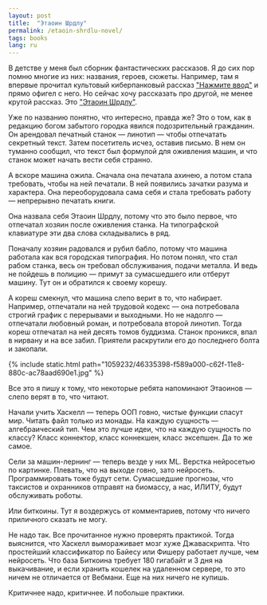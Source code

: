 ```yaml
---
layout: post
title:  "Этаоин Шрдлу"
permalink: /etaoin-shrdlu-novel/
tags: books
lang: ru
---
```


[enter.txt]: http://lib.ru/INOFANT/WARLI/enter.txt

[etaoin.txt]: http://lib.ru/INOFANT/BRAUN_F/etaoin.txt

В детстве у меня был сборник фантастических рассказов. Я до сих пор помню многие
из них: названия, героев, сюжеты. Например, там я впервые прочитал культовый
киберпанковый рассказ ["Нажмите ввод"][enter.txt] и прямо офигел с него. Но
сейчас хочу рассказать про другой, не менее крутой рассказ. Это ["Этаоин
Шрдлу"][etaoin.txt].

Уже по названию понятно, что интересно, правда же? Это о том, как в редакцию
богом забытого городка явился подозрительный гражданин. Он арендовал печатный
станок — линотип — чтобы отпечатать секретный текст. Затем посетитель исчез,
оставив письмо. В нем он туманно сообщил, что текст был формулой для оживления
машин, и что станок может начать вести себя странно.

А вскоре машина ожила. Сначала она печатала ахинею, а потом стала требовать,
чтобы на ней печатали. В ней появились зачатки разума и характера. Она
переоборудовала сама себя и стала требовать работу — непрерывно печатать книги.

Она назвала себя Этаоин Шрдлу, потому что это было первое, что отпечатал хозяин
после оживления станка. На типографской клавиатуре эти два слова складывались в
ряд.

Поначалу хозяин радовался и рубил бабло, потому что машина работала как вся
городская типография. Но потом понял, что стал рабом станка, весь он требовал
обслуживания, подачи металла. И ведь не пойдешь в полицию — примут за
сумасшедшего или отберут машину. Тут он и обратился к своему корешу.

А кореш смекнул, что машина слепо верит в то, что набирает. Например, отпечатали
на ней трудовой кодекс — она потребовала строгий график с перерывами и
выходными. Но не надолго — отпечатали любовный роман, и потребовала второй
линотип. Тогда кореш отпечатал на ней десять томов буддизма. Станок проникся,
впал в нирвану и на все забил. Приятели раскрутили его до последнего болта и
закопали.

{% include static.html path="1059232/46335398-f589a000-c62f-11e8-880c-ac78aad690e1.jpg" %}

Все это я пишу к тому, что некоторые ребята напоминают Этаоинов — слепо верят в
то, что читают.

Начали учить Хаскелл — теперь ООП говно, чистые функции спасут мир. Читать
файл только из монады. На каждую сущность — алгебраический тип. Чем это лучше
идеи, что на каждую сущность по классу? Класс коннектор, класс коннекшен, класс
эксепшен. Да то же самое.

Сели за машин-лернинг — теперь везде у них ML. Верстка нейросетью по
картинке. Плевать, что на выходе говно, зато нейросеть. Программировать тоже
будут сети. Сумасшедшие прогнозы, что таксистов и охранников отправят на
биомассу, а нас, ИЛИТУ, будут обслуживать роботы.

Или биткоины. Тут я воздержусь от комментариев, потому что ничего приличного
сказать не могу.

Не надо так. Все прочитанное нужно проверять практикой. Тогда выяснится, что
Хаскелл вымораживает мозг хуже Джаваскрипта. Что простейший классификатор по
Байесу или Фишеру работает лучше, чем нейросеть. Что база Биткоина требует 180
гигабайт и 3 дня на выкачивание, и если хранить кошелек на удаленном сервере, то
это ничем не отличается от Вебмани. Еще на них ничего не купишь.

Критичнее надо, критичнее. И побольше практики.

